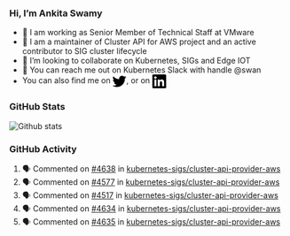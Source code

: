 ### Hi, I’m Ankita Swamy

- 💼 I am working as Senior Member of Technical Staff at VMware
- 👀 I am a maintainer of Cluster API for AWS project and an active contributor to SIG cluster lifecycle
- 💞️ I’m looking to collaborate on Kubernetes, SIGs and Edge IOT
- 💬 You can reach me out on Kubernetes Slack with handle @swan
- You can also find me on <a href="https://twitter.com/SwamyAnkita" target="blank"><img align="center" src="https://raw.githubusercontent.com/Ankitasw/Ankitasw/master/svg/twitter.svg" alt="Ankitasw" height="25" width="25" color="#1DA1f2" /></a>, or on <a href="https://www.linkedin.com/in/Ankitaswamy/" target="blank"><img align="center" src="https://raw.githubusercontent.com/Ankitasw/Ankitasw/master/svg/linkedin.svg" alt="Ankitasw" height="25" width="25" /></a>

### GitHub Stats
![Github stats](https://github-readme-stats.vercel.app/api?username=Ankitasw&count_private=true&show_icons=true&theme=tokyonight)

### GitHub Activity 
<!--START_SECTION:activity-->
1. 🗣 Commented on [#4638](https://github.com/kubernetes-sigs/cluster-api-provider-aws/pull/4638#issuecomment-1814387621) in [kubernetes-sigs/cluster-api-provider-aws](https://github.com/kubernetes-sigs/cluster-api-provider-aws)
2. 🗣 Commented on [#4577](https://github.com/kubernetes-sigs/cluster-api-provider-aws/pull/4577#issuecomment-1812599718) in [kubernetes-sigs/cluster-api-provider-aws](https://github.com/kubernetes-sigs/cluster-api-provider-aws)
3. 🗣 Commented on [#4517](https://github.com/kubernetes-sigs/cluster-api-provider-aws/issues/4517#issuecomment-1812596308) in [kubernetes-sigs/cluster-api-provider-aws](https://github.com/kubernetes-sigs/cluster-api-provider-aws)
4. 🗣 Commented on [#4634](https://github.com/kubernetes-sigs/cluster-api-provider-aws/pull/4634#issuecomment-1812543052) in [kubernetes-sigs/cluster-api-provider-aws](https://github.com/kubernetes-sigs/cluster-api-provider-aws)
5. 🗣 Commented on [#4635](https://github.com/kubernetes-sigs/cluster-api-provider-aws/pull/4635#issuecomment-1809896248) in [kubernetes-sigs/cluster-api-provider-aws](https://github.com/kubernetes-sigs/cluster-api-provider-aws)
<!--END_SECTION:activity-->
